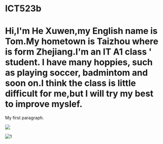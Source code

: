 # ICT523b
<!DOCTYPE html>
<html>
<head>
<title>Page Title</title>
</head>
<body>

<h1>Hi,I'm He Xuwen,my English name is Tom.My hometown is Taizhou where is form Zhejiang.I'm an IT A1 class ' student. I have many hoppies, such as playing soccer, badmintom and soon on.I think the class is little difficult for me,but I will try my best to improve myslef.</h1>
<p>My first paragraph.</p>
<img src="1.jpg"
</body>
</html>

![1](https://user-images.githubusercontent.com/127078573/223098264-8d33cd7e-2332-4915-821d-56d84dea0047.jpg)
